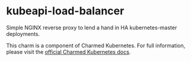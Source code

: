 # kubeapi-load-balancer

Simple NGINX reverse proxy to lend a hand in HA kubernetes-master deployments.


This charm is a component of Charmed Kubernetes. For full information,
please visit the [official Charmed Kubernetes docs](https://www.ubuntu.com/kubernetes/docs/charm-kubeapi-load-balancer).

